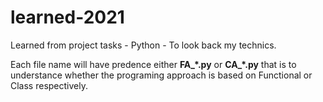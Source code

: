 # learned-2021
Learned from project tasks - Python - To look back my technics.

Each file name will have predence either **FA_*.py** or **CA_*.py** that is to understance whether the programing approach is based on Functional or Class respectively.